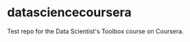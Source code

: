 datasciencecoursera
===================

Test repo for the Data Scientist's Toolbox course on Coursera.
